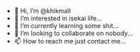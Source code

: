 - 👋 Hi, I’m @khikmall
- 👀 I’m interested in isekai life...
- 🌱 I’m currently learning some shit...
- 💞️ I’m looking to collaborate on nobody...
- 📫 How to reach me just contact  me...

<!---
khikmall/khikmall is a ✨ special ✨ repository because its `README.md` (this file) appears on your GitHub profile.
You can click the Preview link to take a look at your changes.
--->
